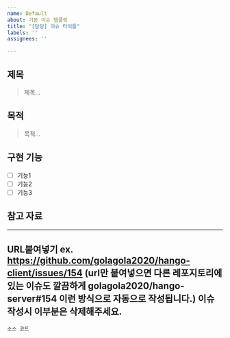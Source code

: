 ```yaml
---
name: Default
about: 기본 이슈 템플릿
title: "[담당] 이슈 타이틀"
labels: ''
assignees: ''

---
```


## 제목
> 제목...

## 목적
> 목적...

## 구현 기능
- [ ] 기능1
- [ ] 기능2
- [ ] 기능3

## 참고 자료
---------------------------
URL붙여넣기
ex.
https://github.com/golagola2020/hango-client/issues/154
(url만 붙여넣으면 다른 레포지토리에 있는 이슈도 깔끔하게 golagola2020/hango-server#154 이런 방식으로 자동으로 작성됩니다.)
이슈 작성시 이부분은 삭제해주세요.
---------------------------
```
소스 코드
```
